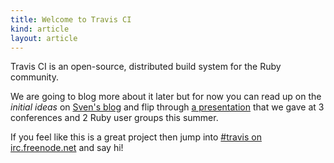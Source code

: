 ```yaml
---
title: Welcome to Travis CI
kind: article
layout: article
---
```


Travis CI is an open-source, distributed build system for the Ruby community.

We are going to blog more about it later but for now you can read up on the *initial ideas* on <a href="http://svenfuchs.com/2011/2/5/travis-a-distributed-build-server-tool-for-the-ruby-community">Sven's blog</a> and flip through <a href="http://talk-2011-lyon.heroku.com">a presentation</a> that we gave at 3 conferences and 2 Ruby user groups this summer.

If you feel like this is a great project then jump into <a href="irc://travis#irc.freenode.net">#travis on irc.freenode.net</a> and say hi!
